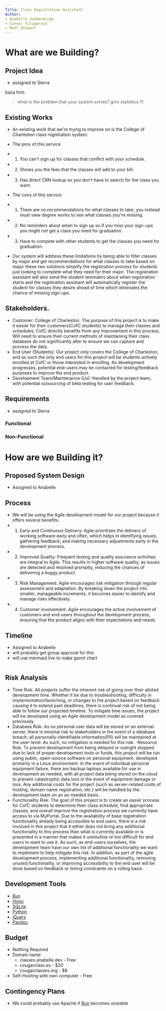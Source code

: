 ```yaml
---
Title: Class Registration Assistant
Author:
- Anabelle VanDenburgh
- Connor Fitzgerald
- Matt Stewart
---
```


# What are we Building?

## Project Idea
- assigned to Sierra

baza hint:

> what is the problem that your system solves? give statistics !!!

## Existing Works
- An existing work that we're trying to improve on is the College of Charleston class registration system.
- The pros of this service
- 1. You can't sign up for classes that conflict with your schedule.
- 2. Shows you the fees that the classes will add to your bill.
- 3. Has direct CRN lookup so you don't have to search for the class you want.
- The cons of this service
- 1. There are no recommendations for what classes to take, you instead must view degree works to see what classes you're missing.
- 2. No reminders about when to sign up so if you miss your sign-ups you might not get a class you need for graduation.
- 3. Have to compete with other students to get the classes you need for graduation.

- Our system will address these limitations by being able to filter classes by major and get recommendations for what classes to take based on major these two solutions simplify the registration process for students just looking to complete what they need for their major. The registration assistant will also send the student reminders about when registration starts and the registration assistant will automatically register the student for classes they desire ahead of time which eliminates the chance of missing sign-ups.



## Stakeholders.
- Customer: College of Charleston. The purpose of this project is to make it easier for their customers(CofC students) to manage their classes and schedules; CofC directly benefits from any improvement in this process. Will need to ensure their current methods of maintaining their class database do not significantly alter to ensure we can capture and process the data.
- End User (Students): Our project only covers the College of Charleston, and as such the only end users for this project will be students actively enrolled at CofC or those interested in enrolling. As development progresses, potential end-users may be contacted for testing/feedback purposes to improve the end product.
- Development Team/Maintenance (Us): Handled by the project team, with potential outsourcing of beta testing for user feedback.

## Requirements
- assigned to Sierra

### Functional
### Non-Functional

# How are we Building it?

## Proposed System Design
- Assigned to Anabelle

## Process
- We will be using the Agile development model for our project because it offers several benefits.
- 1. Early and Continuous Delivery: Agile prioritizes the delivery of working software early and often, which helps in identifying issues, gathering feedback, and making necessary adjustments early in the development process.
- 2. Improved Quality: Frequent testing and quality assurance activities are integral to Agile. This results in higher software quality, as issues are detected and resolved promptly, reducing the chances of delivering a buggy product.
- 3. Risk Management: Agile encourages risk mitigation through regular assessment and adaptation. By breaking down the project into smaller, manageable increments, it becomes easier to identify and manage risks effectively.
- 4.  Customer involvement: Agile encourages the active involvement of customers and end-users throughout the development process, ensuring that the product aligns with their expectations and needs.


## Timeline
- Assigned to Anabelle
- will probably get group approval for this
- will use mermaid.live to make gannt chart

```mermaid

```

## Risk Analysis
- Time Risk: All projects suffer the inherent risk of going over their alloted development time. Whether it be due to troubleshooting, difficulty in implementation/launching, or changes to the project based on feedback causing it to extend past deadlines, there is continual risk of not being able to follow our projected timeline. To mitigate time issues, the project will be developed using an Agile development model as covered previously.
- Database Risk: As no personal user data will be stored on an external server, there is minimal risk to stakeholders in the event of a database breach; all personally-identifiable information(PII) will be maintained at the user-level. As such, no mitigation is needed for this risk.
-Resource Risk: To prevent development from being delayed or outright stopped due to lack of proper development tools or funds, this project will be run using public, open-source software on personal equipment, developed primarily in a Linux environment. In the event of individual personal equipment failure, there are backup laptops available for use in development as needed, with all project data being stored on the cloud to prevent catastrophic data loss in the event of equipment damage or loss. Any additional costs for the project (such as server-related costs of hosting, domain name registration, etc.) will be handled by the development team on an as-needed basis.
- Functionality Risk: The goal of this project is to create an easier process for CofC students to determine their class schedule, find appropriate classes, and overall improve the registration process we currently have access to via MyPortal. Due to the availability of base registration functionality already being accessible to end users, there is a risk involved in this project that it either does not bring any additional functionality to this process than what is currently available or is presented in a manner that makes it unintuitive or too difficult for end users to want to use it. As such, as end-users ourselves, the development team have our own list of additional functionality we want to implement to help mitigate this risk. In addition, as part of the agile development process, implementing additional functionality, removing unused functionality, or improving accessibility to the end user will be done based on feedback or timing constraints on a rolling basis.

## Development Tools
- [Bun](?)
- [Hono]
- [SQLite]
- [Python]
- [jQuery]
- [Pandoc]

## Budget
- Nothing Required
- Domain name
  - classes.anabelle.dev - Free
  - cougarclass.es - $20
  - cougarclasses.org - $8
- Self-Hosting with own computer - Free

## Contingency Plans
- We could probably use Apache if [Bun] becomes unstable

<!--Links-->
[Bun]:             bun.sh
[Hono]:	           hono.dev
[SQLite]:	   sqlite.org
[Python]:          python.org
[jQuery]:          jquery.com
[Pandoc]:          pandoc.org
